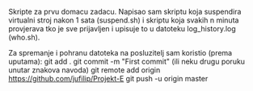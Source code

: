 Skripte za prvu domacu zadacu. Napisao sam skriptu koja suspendira virtualni stroj nakon 1 sata (suspend.sh) i skriptu koja svakih n minuta provjerava tko je sve prijavljen i upisuje to u datoteku log_history.log (who.sh).

Za spremanje i pohranu datoteka na posluzitelj sam koristio (prema uputama):
	git add .
	git commit -m "First commit" (ili neku drugu poruku unutar znakova navoda)
	git remote add origin https://github.com/jufilip/Projekt-E
	git push -u origin master
